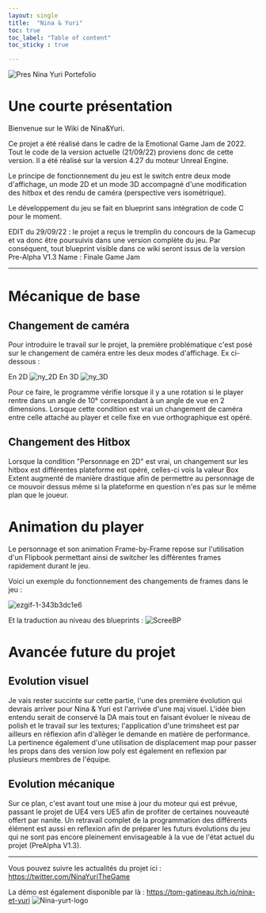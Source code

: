 ```yaml
---
layout: single
title:  "Nina & Yuri"
toc: true
toc_label: "Table of content"
toc_sticky : true

---
```


![Pres Nina Yuri Portefolio](https://user-images.githubusercontent.com/114059469/191930265-32b12a1c-e7ff-4f4b-8aab-13ac1c99aadc.png)


# Une courte présentation

Bienvenue sur le Wiki de Nina&Yuri.

Ce projet a été réalisé dans le cadre de la Emotional Game Jam de 2022. Tout le code de la version actuelle (21/09/22) proviens donc de cette version. Il a été réalisé sur la version 4.27 du moteur Unreal Engine.

Le principe de fonctionnement du jeu est le switch entre deux mode d'affichage, un mode 2D et un mode 3D accompagné d'une modification des hitbox et des rendu de caméra (perspective vers isométrique).

Le développement du jeu se fait en blueprint sans intégration de code C pour le moment.

EDIT du 29/09/22 : le projet a reçus le tremplin du concours de la Gamecup et va donc être poursuivis dans une version complète du jeu. Par conséquent, tout blueprint visible dans ce wiki seront issus de la version Pre-Alpha V1.3 Name : Finale Game Jam


***
# Mécanique de base
## Changement de caméra

Pour introduire le travail sur le projet, la première problématique c'est posé sur le changement de caméra entre les deux modes d'affichage. 
Ex ci-dessous :

En 2D
![ny_2D](https://user-images.githubusercontent.com/114059469/191619607-fe846042-73ab-4073-b8f1-478cf66c0ede.png)
En 3D
![ny_3D](https://user-images.githubusercontent.com/114059469/191619643-f8f51dac-5199-43ea-98ce-a3b8efb9b7b0.png)

Pour ce faire, le programme vérifie lorsque il y a une rotation si le player rentre dans un angle de 10° correspondant à un angle de vue en 2 dimensions. Lorsque cette condition est vrai un changement de caméra entre celle attaché au player et celle fixe en vue orthographique est opéré. 

## Changement des Hitbox

Lorsque la condition "Personnage en 2D" est vrai, un changement sur les hitbox est différentes plateforme est opéré, celles-ci vois la valeur Box Extent augmenté de manière drastique afin de permettre au personnage de ce mouvoir dessus même si la plateforme en question n'es pas sur le même plan que le joueur. 

# Animation du player

Le personnage et son animation Frame-by-Frame repose sur l'utilisation d'un Flipbook permettant ainsi de switcher les différentes frames rapidement durant le jeu. 

Voici un exemple du fonctionnement des changements de frames dans le jeu : 


![ezgif-1-343b3dc1e6](https://user-images.githubusercontent.com/114059469/193783795-0cf2ac5d-b971-4870-8f2f-54cfd2a22a12.gif)

Et la traduction au niveau des blueprints :
![ScreeBP](https://user-images.githubusercontent.com/114059469/193783831-9f377285-856c-48c7-805f-4895b39295fd.png)

# Avancée future du projet
## Evolution visuel

Je vais rester succinte sur cette partie, l'une des première évolution qui devrais arriver pour Nina & Yuri est l'arrivée d'une maj visuel. L'idée bien entendu serait de conservé la DA mais tout en faisant évoluer le niveau de polish et le travail sur les textures; l'application d'une trimsheet est par ailleurs en réflexion afin d'allèger le demande en matière de performance. La pertinence également d'une utilisation de displacement map pour passer les props dans des version low poly est également en reflexion par plusieurs membres de l'équipe. 

## Evolution mécanique

Sur ce plan, c'est avant tout une mise à jour du moteur qui est prévue, passant le projet de UE4 vers UE5 afin de profiter de certaines nouveauté offert par nanite. Un retravail complet de la programmation des différents élément est aussi en reflexion afin de préparer les futurs évolutions du jeu qui ne sont pas encore pleinement envisageable à la vue de l'état actuel du projet (PreAlpha V1.3).

***

Vous pouvez suivre les actualités du projet ici : https://twitter.com/NinaYuriTheGame

La démo est également disponible par là : https://tom-gatineau.itch.io/nina-et-yuri 
![Nina-yurt-logo](https://user-images.githubusercontent.com/114059469/193817889-a0feb3ca-9cdd-4fac-8fdd-f7866550b63f.png)